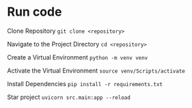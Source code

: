 # Run code

Clone Repository
`git clone <repository>`


Navigate to the Project Directory
`cd <repository>`

Create a Virtual Environment
`python -m venv venv`

Activate the Virtual Environment
`source venv/Scripts/activate`

Install Dependencies 
`pip install -r requirements.txt`


Star project 
`uvicorn src.main:app --reload`
